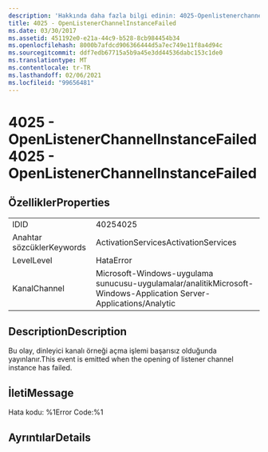 ```yaml
---
description: 'Hakkında daha fazla bilgi edinin: 4025-Openlistenerchannelınstancefailed'
title: 4025 - OpenListenerChannelInstanceFailed
ms.date: 03/30/2017
ms.assetid: 451192e0-e21a-44c9-b528-8cb984454b34
ms.openlocfilehash: 8000b7afdcd906366444d5a7ec749e11f8a4d94c
ms.sourcegitcommit: ddf7edb67715a5b9a45e3dd44536dabc153c1de0
ms.translationtype: MT
ms.contentlocale: tr-TR
ms.lasthandoff: 02/06/2021
ms.locfileid: "99656481"
---
```

# <a name="4025---openlistenerchannelinstancefailed"></a><span data-ttu-id="c6b8b-103">4025 - OpenListenerChannelInstanceFailed</span><span class="sxs-lookup"><span data-stu-id="c6b8b-103">4025 - OpenListenerChannelInstanceFailed</span></span>

## <a name="properties"></a><span data-ttu-id="c6b8b-104">Özellikler</span><span class="sxs-lookup"><span data-stu-id="c6b8b-104">Properties</span></span>  
  
|||  
|-|-|  
|<span data-ttu-id="c6b8b-105">ID</span><span class="sxs-lookup"><span data-stu-id="c6b8b-105">ID</span></span>|<span data-ttu-id="c6b8b-106">4025</span><span class="sxs-lookup"><span data-stu-id="c6b8b-106">4025</span></span>|  
|<span data-ttu-id="c6b8b-107">Anahtar sözcükler</span><span class="sxs-lookup"><span data-stu-id="c6b8b-107">Keywords</span></span>|<span data-ttu-id="c6b8b-108">ActivationServices</span><span class="sxs-lookup"><span data-stu-id="c6b8b-108">ActivationServices</span></span>|  
|<span data-ttu-id="c6b8b-109">Level</span><span class="sxs-lookup"><span data-stu-id="c6b8b-109">Level</span></span>|<span data-ttu-id="c6b8b-110">Hata</span><span class="sxs-lookup"><span data-stu-id="c6b8b-110">Error</span></span>|  
|<span data-ttu-id="c6b8b-111">Kanal</span><span class="sxs-lookup"><span data-stu-id="c6b8b-111">Channel</span></span>|<span data-ttu-id="c6b8b-112">Microsoft-Windows-uygulama sunucusu-uygulamalar/analitik</span><span class="sxs-lookup"><span data-stu-id="c6b8b-112">Microsoft-Windows-Application Server-Applications/Analytic</span></span>|  
  
## <a name="description"></a><span data-ttu-id="c6b8b-113">Description</span><span class="sxs-lookup"><span data-stu-id="c6b8b-113">Description</span></span>  

 <span data-ttu-id="c6b8b-114">Bu olay, dinleyici kanalı örneği açma işlemi başarısız olduğunda yayınlanır.</span><span class="sxs-lookup"><span data-stu-id="c6b8b-114">This event is emitted when the opening of listener channel instance has failed.</span></span>  
  
## <a name="message"></a><span data-ttu-id="c6b8b-115">İleti</span><span class="sxs-lookup"><span data-stu-id="c6b8b-115">Message</span></span>  

 <span data-ttu-id="c6b8b-116">Hata kodu: %1</span><span class="sxs-lookup"><span data-stu-id="c6b8b-116">Error Code:%1</span></span>  
  
## <a name="details"></a><span data-ttu-id="c6b8b-117">Ayrıntılar</span><span class="sxs-lookup"><span data-stu-id="c6b8b-117">Details</span></span>
